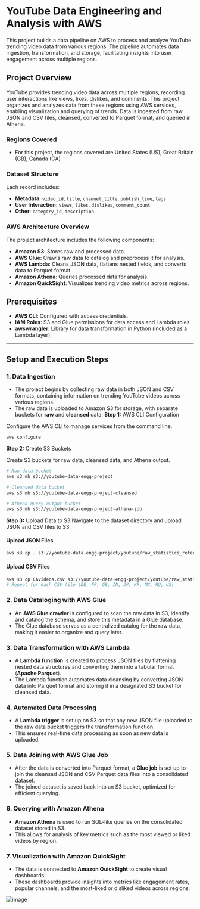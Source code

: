 # YouTube Data Engineering and Analysis with AWS

This project builds a data pipeline on AWS to process and analyze YouTube trending video data from various regions. The pipeline automates data ingestion, transformation, and storage, facilitating insights into user engagement across multiple regions.

## Project Overview

YouTube provides trending video data across multiple regions, recording user interactions like views, likes, dislikes, and comments. This project organizes and analyzes data from these regions using AWS services, enabling visualization and querying of trends. Data is ingested from raw JSON and CSV files, cleansed, converted to Parquet format, and queried in Athena.

### Regions Covered
- For this project, the regions covered are United States (US), Great Britain (GB), Canada (CA)

### Dataset Structure
Each record includes:
- **Metadata**: `video_id`, `title`, `channel_title`, `publish_time`, `tags`
- **User Interaction**: `views`, `likes`, `dislikes`, `comment_count`
- **Other**: `category_id`, `description`

### AWS Architecture Overview

The project architecture includes the following components:

- **Amazon S3**: Stores raw and processed data.
- **AWS Glue**: Crawls raw data to catalog and preprocess it for analysis.
- **AWS Lambda**: Cleans JSON data, flattens nested fields, and converts data to Parquet format.
- **Amazon Athena**: Queries processed data for analysis.
- **Amazon QuickSight**: Visualizes trending video metrics across regions.

## Prerequisites

- **AWS CLI**: Configured with access credentials.
- **IAM Roles**: S3 and Glue permissions for data access and Lambda roles.
- **awswrangler**: Library for data transformation in Python (included as a Lambda layer).

---

## Setup and Execution Steps

### 1. Data Ingestion

- The project begins by collecting raw data in both JSON and CSV formats, containing information on trending YouTube videos across various regions.
- The raw data is uploaded to Amazon S3 for storage, with separate buckets for **raw** and **cleansed** data.
**Step 1:** AWS CLI Configuration

Configure the AWS CLI to manage services from the command line.

```bash
aws configure
```

**Step 2:** Create S3 Buckets

Create S3 buckets for raw data, cleansed data, and Athena output.

```bash
# Raw data bucket
aws s3 mb s3://youtube-data-engg-project

# Cleansed data bucket
aws s3 mb s3://youtube-data-engg-project-cleansed

# Athena query output bucket
aws s3 mb s3://youtube-data-engg-project-athena-job
```

**Step 3:** Upload Data to S3
Navigate to the dataset directory and upload JSON and CSV files to S3.

#### Upload JSON Files
```bash
aws s3 cp . s3://youtube-data-engg-project/youtube/raw_statistics_reference_data/ --recursive --exclude "*" --include "*.json"
```
#### Upload CSV Files
```bash
aws s3 cp CAvideos.csv s3://youtube-data-engg-project/youtube/raw_statistics/region=ca/
# Repeat for each CSV file (DE, FR, GB, IN, JP, KR, MX, RU, US)
```
### 2. Data Cataloging with AWS Glue

- An **AWS Glue crawler** is configured to scan the raw data in S3, identify and catalog the schema, and store this metadata in a Glue database.
- The Glue database serves as a centralized catalog for the raw data, making it easier to organize and query later.

### 3. Data Transformation with AWS Lambda

- A **Lambda function** is created to process JSON files by flattening nested data structures and converting them into a tabular format (**Apache Parquet**).
- The Lambda function automates data cleansing by converting JSON data into Parquet format and storing it in a designated S3 bucket for cleansed data.

### 4. Automated Data Processing

- A **Lambda trigger** is set up on S3 so that any new JSON file uploaded to the raw data bucket triggers the transformation function.
- This ensures real-time data processing as soon as new data is uploaded.

### 5. Data Joining with AWS Glue Job

- After the data is converted into Parquet format, a **Glue job** is set up to join the cleansed JSON and CSV Parquet data files into a consolidated dataset.
- The joined dataset is saved back into an S3 bucket, optimized for efficient querying.

### 6. Querying with Amazon Athena

- **Amazon Athena** is used to run SQL-like queries on the consolidated dataset stored in S3.
- This allows for analysis of key metrics such as the most viewed or liked videos by region.

### 7. Visualization with Amazon QuickSight

- The data is connected to **Amazon QuickSight** to create visual dashboards.
- These dashboards provide insights into metrics like engagement rates, popular channels, and the most-liked or disliked videos across regions.





![image](https://github.com/user-attachments/assets/9b8d8531-3d91-4a83-8b1c-781e7cbc500d)
